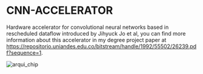 # CNN-ACCELERATOR
Hardware accelerator for convolutional neural networks based in rescheduled dataflow introduced by Jihyuck Jo et al, you can find more information about this accelerator in my degree project paper at https://repositorio.uniandes.edu.co/bitstream/handle/1992/55502/26239.pdf?sequence=1.


![arqui_chip](https://user-images.githubusercontent.com/47645091/172915146-1f963266-3a2f-4342-b404-da749a1ba707.png)
